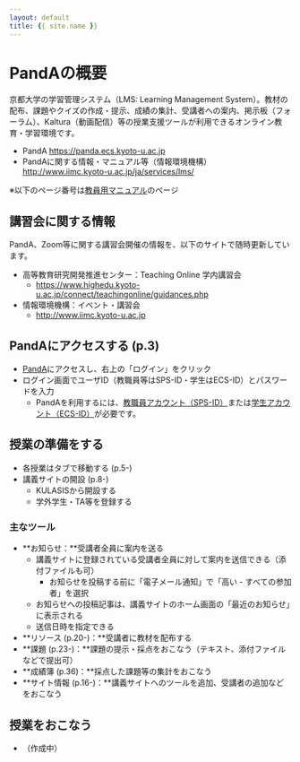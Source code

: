 ```yaml
---
layout: default
title: {{ site.name }}
---
```


# PandAの概要

京都大学の学習管理システム（LMS: Learning Management System）。教材の配布、課題やクイズの作成・提示、成績の集計、受講者への案内、掲示板（フォーラム）、Kaltura（動画配信）等の授業支援ツールが利用できるオンライン教育・学習環境です。

- PandA <a href="https://panda.ecs.kyoto-u.ac.jp" target="_blank">https://panda.ecs.kyoto-u.ac.jp</a>
- PandAに関する情報・マニュアル等（情報環境機構） <a href="http://www.iimc.kyoto-u.ac.jp/ja/services/lms/" target="_blank">http://www.iimc.kyoto-u.ac.jp/ja/services/lms/</a>

※以下のページ番号は<a href="http://www.iimc.kyoto-u.ac.jp/services/learning_supporting_system/PandA/pdf/panda_tebiki_f.pdf" target="_blank">教員用マニュアル</a>のページ

## 講習会に関する情報
PandA、Zoom等に関する講習会開催の情報を、以下のサイトで随時更新しています。
- 高等教育研究開発推進センター：Teaching Online 学内講習会
  - <a href="https://www.highedu.kyoto-u.ac.jp/connect/teachingonline/guidances.php" target="_blank">https://www.highedu.kyoto-u.ac.jp/connect/teachingonline/guidances.php</a>
- 情報環境機構：イベント・講習会
  - <a href="http://www.iimc.kyoto-u.ac.jp" target="_blank">http://www.iimc.kyoto-u.ac.jp</a>

## PandAにアクセスする (p.3)

- <a href="https://panda.ecs.kyoto-u.ac.jp" target="_blank">PandA</a>にアクセスし、右上の「ログイン」をクリック
- ログイン画面でユーザID（教職員等はSPS-ID・学生はECS-ID）とパスワードを入力
  - PandAを利用するには、<a href="http://www.iimc.kyoto-u.ac.jp/ja/services/cert/sps_id/" target="_blank">教職員アカウント（SPS-ID）</a>または<a href="http://www.iimc.kyoto-u.ac.jp/ja/services/cert/ecs_id/use/ecs_account.html" target="_blank">学生アカウント（ECS-ID）</a>が必要です。

## 授業の準備をする

- 各授業はタブで移動する (p.5-)
- 講義サイトの開設 (p.8-)
  - KULASISから開設する
  - 学外学生・TA等を登録する

### 主なツール
- **お知らせ：**受講者全員に案内を送る
  - 講義サイトに登録されている受講者全員に対して案内を送信できる（添付ファイルも可）
    - お知らせを投稿する前に「電子メール通知」で「高い - すべての参加者」を選択
  - お知らせへの投稿記事は、講義サイトのホーム画面の「最近のお知らせ」に表示される
  - 送信日時を指定できる
- **リソース (p.20-)：**受講者に教材を配布する
- **課題 (p.23-)：**課題の提示・採点をおこなう（テキスト、添付ファイルなどで提出可）
- **成績簿 (p.36)：**採点した課題等の集計をおこなう
- **サイト情報 (p.16-)：**講義サイトへのツールを追加、受講者の追加などをおこなう

## 授業をおこなう
- （作成中）


```python

```
